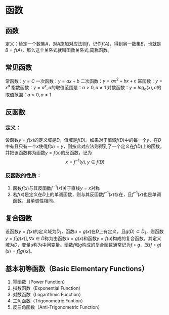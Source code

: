 # 函数

## 函数

定义：给定一个数集$A$，对$A$施加对应法则$f$，记作$f(A)$，得到另一数集$B$，也就是$B=f(A)$，那么这个关系式就叫函数关系式,简称函数。

## 常见函数

常函数：$y=C$
一次函数：$y=ax+b$
二次函数：$y=ax^2+bx+c$
幂函数：$y=x^a$
指数函数：$y=a^x, a$的取值范围是：$a>0, a\ne 1$
对数函数：$y=log_a(x),a$的取值范围：$a>0,a\ne1$

## 反函数

### 定义：

设函数$y=f(x)$的定义域是$D$，值域是$f(D)$。如果对于值域$f(D)$中的每一个$y$，在$D$中有且只有一个$x$使得$f(x)=y$，则按此对应法则得到了一个定义在$f(D)$上的函数，并把该函数称为函数$y=f(x)$的反函数，记为
$$
x=f^{-1}(y), y\in f(D)
$$

### 反函数的性质：

1. 函数$f(x)$与其反函数$f^{-1}(x)$关于直线$y=x$对称
2. 若$f(x)$是定义在$D$上的单调函数，则与其反函数$f^{-1}(x)$存在，且$f^{-1}(x)$也是单调函数，且单调性相同。

## 复合函数

设函数$y=f(x)$的定义域为$D_1$，函数$u=g(x)$在$D$上有定义，且$g(D)\subset D_1$，则函数$y=f[g(x)], \forall x\in D$称为由函数$u=g(x)$和函数$y=f(u)$构成的复合函数，其定义域为$D$，变量$u$称为中间变量。函数$f$和$g$构成的复合函数通常记为$f\circ g$，既$(f\circ g)(x)=f[g()x]$。

## 基本初等函数（Basic Elementary Functions）

1. 幂函数（Power Function）
1. 指数函数（Exponential Function）
1. 对数函数（Logarithmic Function）
1. 三角函数（Trigonometric Funtion）
1. 反三角函数（Anti-Trigonometric Function）
